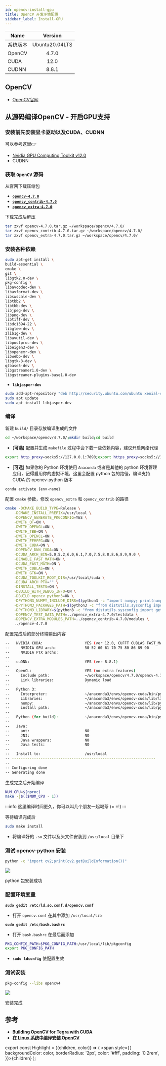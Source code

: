 ```yaml
---
id: opencv-install-gpu
title: OpenCV 开发环境配置
sidebar_label: Install-GPU
---
```


Name | Version |
---------|:--------:|
 系统版本 | Ubuntu20.04LTS |
 OpenCV | 4.7.0 |
 CUDA | 12.0 |
 CUDNN | 8.8.1 |

## OpenCV

- [OpenCV官网](https://opencv.org/)


## 从源码编译OpenCV - 开启GPU支持

### 安装前先安装显卡驱动以及CUDA、CUDNN
可以参考这里👉

- [Nvidia GPU Computing Toolkit v12.0](https://developer.nvidia.com/cuda-12-0-0-download-archive)
- CUDNN

### 获取 **`OpenCV`** 源码

从官网下载压缩包

- [**`opencv-4.7.0`**](https://github.com/opencv/opencv/releases/tag/4.7.0)
- [**`opencv_contrib-4.7.0`**](https://github.com/opencv/opencv_contrib/releases/tag/4.7.0)
- [**`opencv_extra-4.7.0`**](https://github.com/opencv/opencv_extra/releases/tag/4.7.0)

下载完成后解压

``` bash
tar zxvf opencv-4.7.0.tar.gz ~/workspace/opencv/4.7.0/
tar zxvf opencv_contrib-4.7.0.tar.gz ~/workspace/opencv/4.7.0/
tar zxvf opencv_extra-4.7.0.tar.gz ~/workspace/opencv/4.7.0/
```

### 安装各种依赖

``` bash
sudo apt-get install \
build-essential \
cmake \
git \
libgtk2.0-dev \
pkg-config \
libavcodec-dev \
libavformat-dev \
libswscale-dev \
libtbb2 \
libtbb-dev \
libjpeg-dev \
libpng-dev \
libtiff-dev \
libdc1394-22 \
libglew-dev \
zlib1g-dev \
libavutil-dev \
libpostproc-dev \
libeigen3-dev \
libopenexr-dev \
libwebp-dev \
libgtk-3-dev \
qtbase5-dev \
libgstreamer1.0-dev \
libgstreamer-plugins-base1.0-dev
```

- **`libjasper-dev`**

``` bash
sudo add-apt-repository "deb http://security.ubuntu.com/ubuntu xenial-security main"
sudo apt update
sudo apt install libjasper-dev
```

### 编译
新建 `build/` 目录存放编译生成的文件

``` bash
cd ~/workspace/opencv/4.7.0/;mkdir build;cd build
```

- **<Highlight color="#FFA500">[可选]</Highlight>** 配置并生成 `makefile` 过程中会下载一些依赖内容，建议开启网络代理

``` bash
export http_proxy=socks5://127.0.0.1:7890;export https_proxy=socks5://127.0.0.1:7890;export all_proxy=socks5://127.0.0.1:7890
```

- **<Highlight color="#FFA500">[可选]</Highlight>** 如果你的 Python 环境使用 `Anaconda` 或者是其他的 python 环境管理应用，记得启用你的虚拟环境，这里会配置 python 包的路径，编译支持 CUDA 的 opencv-python 版本

``` bash
conda activate {env-name}
```

配置 `cmake` 参数，修改 `opencv_extra` 和 `opencv_contrib` 的路径

``` bash
cmake -DCMAKE_BUILD_TYPE=Release \
    -DCMAKE_INSTALL_PREFIX=/usr/local \
    -DOPENCV_GENERATE_PKGCONFIG=YES \
    -DWITH_QT=ON \
    -DWITH_OPENGL=ON \
    -DWITH_TBB=ON \
    -DWITH_OPENCL=ON \
    -DWITH_FFMPEG=ON \
    -DWITH_CUDA=ON \
    -DOPENCV_DNN_CUDA=ON \
    -DCUDA_ARCH_BIN=5.0,5.2,6.0,6.1,7.0,7.5,8.0,8.6,8.9,9.0 \
    -DENABLE_FAST_MATH=ON \
    -DCUDA_FAST_MATH=ON \
    -DWITH_CUBLAS=ON \
    -DWITH_GTK=ON \
    -DCUDA_TOOLKIT_ROOT_DIR=/usr/local/cuda \
    -DCUDA_ARCH_PTX="" \
    -DINSTALL_TESTS=ON \
    -DBUILD_WITH_DEBUG_INFO=ON \
    -DBUILD_opencv_python3=ON \
    -DPYTHON3_NUMPY_INCLUDE_DIRS=$(python3 -c "import numpy; print(numpy.get_include())") \
    -DPYTHON3_PACKAGES_PATH=$(python3 -c "from distutils.sysconfig import get_python_lib; print(get_python_lib())") \
    -DPYTHON3_LIBRARY=$(python3 -c "from distutils.sysconfig import get_config_var;from os.path import dirname,join ; print(join(dirname(get_config_var('LIBPC')),get_config_var('LDLIBRARY')))") \
    -DOPENCV_TEST_DATA_PATH=../opencv_extra-4.7.0/testdata \
    -DOPENCV_EXTRA_MODULES_PATH=../opencv_contrib-4.7.0/modules \
    ../opencv-4.7.0
```

配置完成后的部分终端输出内容

``` bash
--   NVIDIA CUDA:                   YES (ver 12.0, CUFFT CUBLAS FAST_MATH)
--     NVIDIA GPU arch:             50 52 60 61 70 75 80 86 89 90
--     NVIDIA PTX archs:
-- 
--   cuDNN:                         YES (ver 8.8.1)
-- 
--   OpenCL:                        YES (no extra features)
--     Include path:                ~/workspace/opencv/4.7.0/opencv-4.7.0/3rdparty/include/opencl/1.2
--     Link libraries:              Dynamic load
-- 
--   Python 3:
--     Interpreter:                 ~/anaconda3/envs/opencv-cuda/bin/python3 (ver 3.8.16)
--     Libraries:                   ~/anaconda3/envs/opencv-cuda/lib/libpython3.8.so (ver 3.8.16)
--     numpy:                       ~/anaconda3/envs/opencv-cuda/lib/python3.8/site-packages/numpy/core/include (ver 1.24.2)
--     install path:                ~/anaconda3/envs/opencv-cuda/lib/python3.8/site-packages/cv2/python-3.8
-- 
--   Python (for build):            ~/anaconda3/envs/opencv-cuda/bin/python3
-- 
--   Java:                          
--     ant:                         NO
--     JNI:                         NO
--     Java wrappers:               NO
--     Java tests:                  NO
-- 
--   Install to:                    /usr/local
-- -----------------------------------------------------------------
-- 
-- Configuring done
-- Generating done
```

生成完之后开始编译

``` bash
NUM_CPU=$(nproc)
make -j$(($NUM_CPU - 1))
```

:::info
这里编译时间更久，你可以叫几个朋友一起喝茶 (= =!)
:::

等待编译完成后

``` bash
sudo make install
```
- 将编译好的 `.so` 文件以及头文件安装到 `/usr/local` 目录下


### 测试 opencv-python 安装

```bash
python -c "import cv2;print(cv2.getBuildInformation())"
```

![](https://pictures-1304295136.cos.ap-guangzhou.myqcloud.com/screenshot/ubuntu/opencv/cv2test.png)

python 包安装成功

### 配置环境变量
**`sudo gedit /etc/ld.so.conf.d/opencv.conf`**

- 打开 `opencv.conf` 在其中添加 `/usr/local/lib`

**`sudo gedit /etc/bash.bashrc`**

- 打开 `bash.bashrc` 在最后面添加

``` bash
PKG_CONFIG_PATH=$PKG_CONFIG_PATH:/usr/local/lib/pkgconfig 
export PKG_CONFIG_PATH
```

- **`sudo ldconfig`** 使配置生效


### 测试安装

``` bash
pkg-config --libs opencv4
```

![](https://pictures-1304295136.cos.ap-guangzhou.myqcloud.com/screenshot/ubuntu/opencv/pkg-config%20--libs-opencv4.png)


安装完成

## 参考
- **[Building OpenCV for Tegra with CUDA](https://docs.opencv.org/4.4.0/d6/d15/tutorial_building_tegra_cuda.html)**
- **[在 Linux 系统中编译安装 OpenCV](https://zhuanlan.zhihu.com/p/392751819)**

export const Highlight = ({children, color}) => ( <span style={{
    backgroundColor: color,
    borderRadius: '2px',
    color: '#fff',
    padding: '0.2rem',
    }}>{children}</span> );